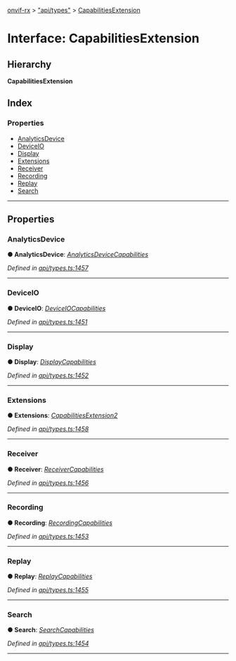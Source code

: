 [onvif-rx](../README.md) > ["api/types"](../modules/_api_types_.md) > [CapabilitiesExtension](../interfaces/_api_types_.capabilitiesextension.md)

# Interface: CapabilitiesExtension

## Hierarchy

**CapabilitiesExtension**

## Index

### Properties

* [AnalyticsDevice](_api_types_.capabilitiesextension.md#analyticsdevice)
* [DeviceIO](_api_types_.capabilitiesextension.md#deviceio)
* [Display](_api_types_.capabilitiesextension.md#display)
* [Extensions](_api_types_.capabilitiesextension.md#extensions)
* [Receiver](_api_types_.capabilitiesextension.md#receiver)
* [Recording](_api_types_.capabilitiesextension.md#recording)
* [Replay](_api_types_.capabilitiesextension.md#replay)
* [Search](_api_types_.capabilitiesextension.md#search)

---

## Properties

<a id="analyticsdevice"></a>

###  AnalyticsDevice

**● AnalyticsDevice**: *[AnalyticsDeviceCapabilities](_api_types_.analyticsdevicecapabilities.md)*

*Defined in [api/types.ts:1457](https://github.com/patrickmichalina/onvif-rx/blob/1596479/src/api/types.ts#L1457)*

___
<a id="deviceio"></a>

###  DeviceIO

**● DeviceIO**: *[DeviceIOCapabilities](_api_types_.deviceiocapabilities.md)*

*Defined in [api/types.ts:1451](https://github.com/patrickmichalina/onvif-rx/blob/1596479/src/api/types.ts#L1451)*

___
<a id="display"></a>

###  Display

**● Display**: *[DisplayCapabilities](_api_types_.displaycapabilities.md)*

*Defined in [api/types.ts:1452](https://github.com/patrickmichalina/onvif-rx/blob/1596479/src/api/types.ts#L1452)*

___
<a id="extensions"></a>

###  Extensions

**● Extensions**: *[CapabilitiesExtension2](_api_types_.capabilitiesextension2.md)*

*Defined in [api/types.ts:1458](https://github.com/patrickmichalina/onvif-rx/blob/1596479/src/api/types.ts#L1458)*

___
<a id="receiver"></a>

###  Receiver

**● Receiver**: *[ReceiverCapabilities](_api_types_.receivercapabilities.md)*

*Defined in [api/types.ts:1456](https://github.com/patrickmichalina/onvif-rx/blob/1596479/src/api/types.ts#L1456)*

___
<a id="recording"></a>

###  Recording

**● Recording**: *[RecordingCapabilities](_api_types_.recordingcapabilities.md)*

*Defined in [api/types.ts:1453](https://github.com/patrickmichalina/onvif-rx/blob/1596479/src/api/types.ts#L1453)*

___
<a id="replay"></a>

###  Replay

**● Replay**: *[ReplayCapabilities](_api_types_.replaycapabilities.md)*

*Defined in [api/types.ts:1455](https://github.com/patrickmichalina/onvif-rx/blob/1596479/src/api/types.ts#L1455)*

___
<a id="search"></a>

###  Search

**● Search**: *[SearchCapabilities](_api_types_.searchcapabilities.md)*

*Defined in [api/types.ts:1454](https://github.com/patrickmichalina/onvif-rx/blob/1596479/src/api/types.ts#L1454)*

___

